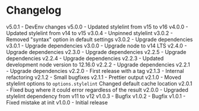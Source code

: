 
# Changelog

v5.0.1 - DevEnv changes
v5.0.0 - Updated stylelint from v15 to v16
v4.0.0 - Updated stylelint from v14 to v15
v3.0.4 - Unpinned stylelint
v3.0.2 - Removed "syntax" option in default settings
v3.0.2 - Upgrade dependencies
v3.0.1 - Upgrade dependencies
v3.0.0 - Upgrade node to v14 LTS
v2.4.0 - Upgrade dependencies
v2.3.0 - Upgrade dependencies
v2.2.5 - Upgrade dependencies
v2.2.4 - Upgrade dependencies
v2.2.3 - Updated development node version to 12.16.0
v2.2.2 - Upgrade dependencies
v2.2.1 - Upgrade dependencies
v2.2.0 - First release with a tag
v2.1.3 - Internal refactoring
v2.1.2 - Small bugfixes
v2.1.1 - Prettier output
v2.1.0 - Moved stylelint options to `options.stylelint`
         Changed default cache location
v2.0.1 - Fixed bug where it could error regardless of the result
v2.0.0 - Upgraded stylelint dependency from v11 to v12
v1.0.3 - Bugfix
v1.0.2 - Bugfix
v1.0.1 - Fixed mistake at init
v1.0.0 - Initial release
